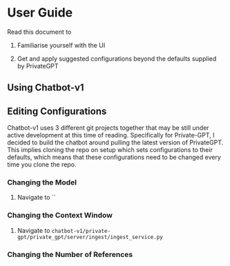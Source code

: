 # User Guide

Read this document to

1. Familiarise yourself with the UI

2. Get and apply suggested configurations beyond the defaults supplied by PrivateGPT

## Using Chatbot-v1

## Editing Configurations

Chatbot-v1 uses 3 different git projects together that may be still under active development at this time of reading. Specifically for Private-GPT, I decided to build the chatbot around pulling the latest version of PrivateGPT. This implies cloning the repo on setup which sets configurations to their defaults, which means that these configurations need to be changed every time you clone the repo.

### Changing the Model

1. Navigate to ``

### Changing the Context Window

1. Navigate to `chatbot-v1/private-gpt/private_gpt/server/ingest/ingest_service.py` 

### Changing the Number of References